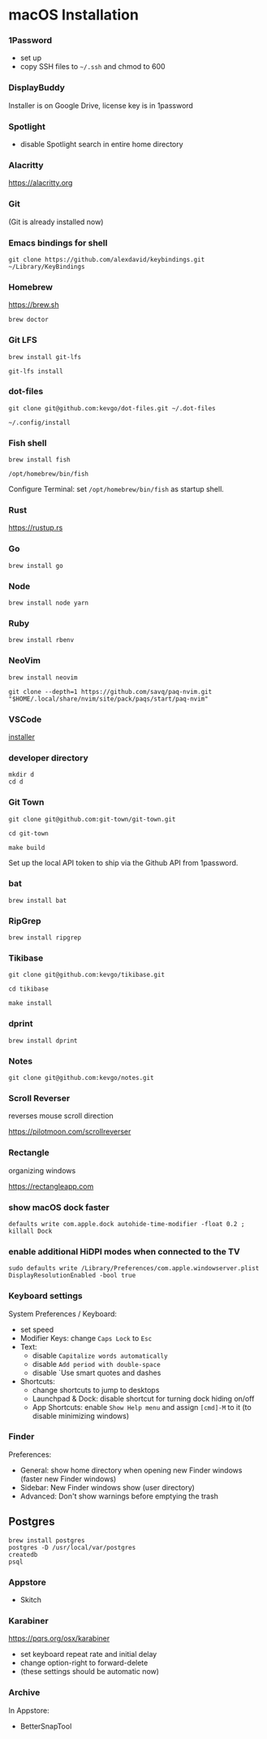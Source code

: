 # macOS Installation

### 1Password

- set up
- copy SSH files to `~/.ssh` and chmod to 600

### DisplayBuddy

Installer is on Google Drive, license key is in 1password

### Spotlight

- disable Spotlight search in entire home directory

### Alacritty

https://alacritty.org

### Git

(Git is already installed now)

### Emacs bindings for shell

```
git clone https://github.com/alexdavid/keybindings.git ~/Library/KeyBindings
```

### Homebrew

https://brew.sh

```
brew doctor
```

### Git LFS

```
brew install git-lfs
```

```
git-lfs install
```

### dot-files

```
git clone git@github.com:kevgo/dot-files.git ~/.dot-files
```

```
~/.config/install
```

### Fish shell

```
brew install fish
```

```
/opt/homebrew/bin/fish
```

Configure Terminal: set `/opt/homebrew/bin/fish` as startup shell.

### Rust

https://rustup.rs

### Go

```
brew install go 
```

### Node

```
brew install node yarn
```

### Ruby

```
brew install rbenv
```

### NeoVim

```
brew install neovim
```

```
git clone --depth=1 https://github.com/savq/paq-nvim.git "$HOME/.local/share/nvim/site/pack/paqs/start/paq-nvim"
```

### VSCode

[installer](vscode.md)

### developer directory

```
mkdir d
cd d
```

### Git Town

```
git clone git@github.com:git-town/git-town.git
```

```
cd git-town
```

```
make build
```

Set up the local API token to ship via the Github API from 1password.


### bat

```
brew install bat
```

### RipGrep

```
brew install ripgrep
```

### Tikibase

```
git clone git@github.com:kevgo/tikibase.git
```

```
cd tikibase
```

```
make install
```

### dprint

```
brew install dprint
```

### Notes

```
git clone git@github.com:kevgo/notes.git
```

### Scroll Reverser

reverses mouse scroll direction

https://pilotmoon.com/scrollreverser


### Rectangle

organizing windows

https://rectangleapp.com


### show macOS dock faster

```
defaults write com.apple.dock autohide-time-modifier -float 0.2 ; killall Dock
```

### enable additional HiDPI modes when connected to the TV

```
sudo defaults write /Library/Preferences/com.apple.windowserver.plist DisplayResolutionEnabled -bool true
```

### Keyboard settings

System Preferences / Keyboard:
- set speed
- Modifier Keys: change `Caps Lock` to `Esc`
- Text:
  - disable `Capitalize words automatically`
  - disable `Add period with double-space`
  - disable `Use smart quotes and dashes
- Shortcuts:
  - change shortcuts to jump to desktops 
  - Launchpad & Dock: disable shortcut for turning dock hiding on/off
  - App Shortcuts: enable `Show Help menu` and assign `[cmd]-M` to it (to disable minimizing windows)

### Finder

Preferences:

- General: show home directory when opening new Finder windows (faster new Finder windows)
- Sidebar: New Finder windows show (user directory)
- Advanced: Don't show warnings before emptying the trash

## Postgres

```
brew install postgres
postgres -D /usr/local/var/postgres
createdb
psql
```

### Appstore

- Skitch



### Karabiner

https://pqrs.org/osx/karabiner

- set keyboard repeat rate and initial delay
- change option-right to forward-delete
- (these settings should be automatic now)

### Archive

In Appstore:

- BetterSnapTool
